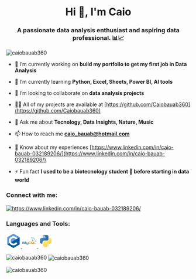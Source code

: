 <h1 align="center">Hi 👋, I'm Caio</h1>
<h3 align="center">A passionate data analysis enthusiast and aspiring data professional. 📊📈</h3>

<p align="left"> <img src="https://komarev.com/ghpvc/?username=caiobauab360&label=Profile%20views&color=0e75b6&style=flat" alt="caiobauab360" /> </p>

- 🔭 I’m currently working on **build my portfolio to get my first job in Data Analysis**

- 🌱 I’m currently learning **Python, Excel, Sheets, Power BI, AI tools**

- 👯 I’m looking to collaborate on **data analysis projects**

- 👨‍💻 All of my projects are available at [https://github.com/Caiobauab360](https://github.com/Caiobauab360)

- 💬 Ask me about **Tecnology, Data Insights, Nature, Music**

- 📫 How to reach me **caio_bauab@hotmail.com**

- 📄 Know about my experiences [https://www.linkedin.com/in/caio-bauab-032189206/](https://www.linkedin.com/in/caio-bauab-032189206/)

- ⚡ Fun fact **I used to be a biotecnology student 🔬 before starting in data world**

<h3 align="left">Connect with me:</h3>
<p align="left">
<a href="https://linkedin.com/in/https://www.linkedin.com/in/caio-bauab-032189206/" target="blank"><img align="center" src="https://raw.githubusercontent.com/rahuldkjain/github-profile-readme-generator/master/src/images/icons/Social/linked-in-alt.svg" alt="https://www.linkedin.com/in/caio-bauab-032189206/" height="30" width="40" /></a>
</p>

<h3 align="left">Languages and Tools:</h3>
<p align="left"> <a href="https://www.cprogramming.com/" target="_blank" rel="noreferrer"> <img src="https://raw.githubusercontent.com/devicons/devicon/master/icons/c/c-original.svg" alt="c" width="40" height="40"/> </a> <a href="https://www.mysql.com/" target="_blank" rel="noreferrer"> <img src="https://raw.githubusercontent.com/devicons/devicon/master/icons/mysql/mysql-original-wordmark.svg" alt="mysql" width="40" height="40"/> </a> <a href="https://www.python.org" target="_blank" rel="noreferrer"> <img src="https://raw.githubusercontent.com/devicons/devicon/master/icons/python/python-original.svg" alt="python" width="40" height="40"/> </a> </p>

<p><img align="left" src="https://github-readme-stats.vercel.app/api/top-langs?username=caiobauab360&show_icons=true&locale=en&layout=compact" alt="caiobauab360" /></p>

<p>&nbsp;<img align="center" src="https://github-readme-stats.vercel.app/api?username=caiobauab360&show_icons=true&locale=en" alt="caiobauab360" /></p>

<p><img align="center" src="https://github-readme-streak-stats.herokuapp.com/?user=caiobauab360&" alt="caiobauab360" /></p>
